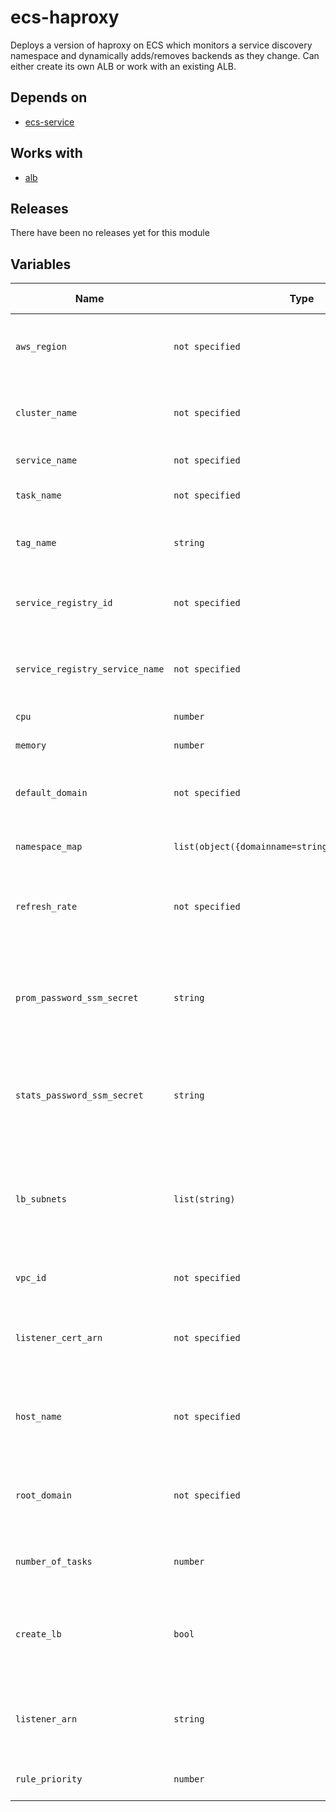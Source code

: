 ecs-haproxy
======


Deploys a version of haproxy on ECS which monitors a service discovery namespace and dynamically adds/removes backends as they change.  Can either create its own ALB or work with an existing ALB.

Depends on
------

* [ecs-service](../ecs-service/README.md)



Works with
------

* [alb](../alb/README.md)



Releases
------


There have been no releases yet for this module

Variables
------

|Name | Type | Description | Default Value|
--- | --- | --- | ---
`aws_region` | `not specified` | region where provisioning should happen | ``
`cluster_name` | `not specified` | name of cluster where service will run | ``
`service_name` | `not specified` | name of ECS service | `haproxy`
`task_name` | `not specified` | name of ECS container | `haproxy`
`tag_name` | `string` | name of tag of haproxy image to use | `latest`
`service_registry_id` | `not specified` | ID for the AWS service discovery namespace we will use | ``
`service_registry_service_name` | `not specified` | name for service we will use in the service registry | `haproxy-do-not-use`
`cpu` | `number` | CPU units for the task | `128`
`memory` | `number` | memory for the task | `256`
`default_domain` | `not specified` | domain where unmatched requests are redirected | ``
`namespace_map` | `list(object({domainname=string,namespace=string}))` | map of namespaces to domains | ``
`refresh_rate` | `not specified` | now often (in seconds) service changes be found and applied | `30`
`prom_password_ssm_secret` | `string` | name of ssm secret which contains prom metrics endpoint password | ``
`stats_password_ssm_secret` | `string` | name of ssm secret which contains stats endpoint password | ``
`lb_subnets` | `list(string)` | subnets for the load balancer, should have public IP assignment possible + IGW attached | `[]`
`vpc_id` | `not specified` | ID for the VPC we will use | ``
`listener_cert_arn` | `not specified` | arn for the listener certifcate the load balancer will use | ``
`host_name` | `not specified` | host name for DNS entry created to point to load balancer | `haproxy-lb`
`root_domain` | `not specified` | root domain used for DNS entry created to point to load balancer | ``
`number_of_tasks` | `number` | number of tasks to spawn for haproxy | `2`
`create_lb` | `bool` | should the module create a load balancer or link to an existing one | `true`
`listener_arn` | `string` | arn of existing load balancer listener if linking to an existing lb | ``
`rule_priority` | `number` | priority used for rule on existing alb | `100`

